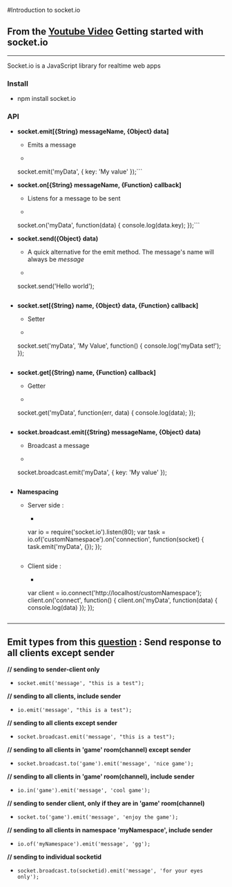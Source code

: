 #Introduction to socket.io
## From the [Youtube Video](https://www.youtube.com/watch?v=nN6gFQMr3yU) Getting started with socket.io
---

Socket.io is a JavaScript library for realtime web apps

### Install 
* npm install socket.io

### API
* **socket.emit[{String} messageName, {Object} data]**
	* Emits a message
	* ```
	socket.emit('myData', {
		key: 'My value'
	});```

* **socket.on[{String} messageName, {Function} callback]**
	* Listens for a message to be sent
	* ```
	socket.on('myData', function(data) {
		console.log(data.key);
	});```

* **socket.send({Object} data)**
	* A quick alternative for the emit method. The message's name will always be _message_
	* ```
	socket.send('Hello world');
	```

* **socket.set[{String} name, {Object} data, {Function} callback]**
	* Setter 
	* ```
	socket.set('myData', 'My Value', function() {
		console.log('myData set!');
	});
	```

* **socket.get[{String} name, {Function} callback]**
	* Getter 
	* ```
	socket.get('myData', function(err, data) {
		console.log(data);
	});
	```

* **socket.broadcast.emit({String} messageName, {Object} data)** 
	* Broadcast a message 
	* ```
	socket.broadcast.emit('myData', {
		key: 'My value'
	});
	```

* **Namespacing**
	* Server side :
		* ```
		var io = require('socket.io').listen(80);
		var task = io.of('customNamespace').on('connection', function(socket) {
			task.emit('myData', {});
		});
		```
	* Client side :
		* ```
		var client = io.connect('http://localhost/customNamespace');
		client.on('connect', function() {
			client.on('myData', function(data) {
				console.log(data)
			});
		});
		```
---

## Emit types from this [question](http://stackoverflow.com/questions/10058226/send-response-to-all-clients-except-sender-socket-io) : Send response to all clients except sender

**// sending to sender-client only**
* `socket.emit('message', "this is a test");`

**// sending to all clients, include sender**
* `io.emit('message', "this is a test");`

**// sending to all clients except sender**
* `socket.broadcast.emit('message', "this is a test");`

**// sending to all clients in 'game' room(channel) except sender**
* `socket.broadcast.to('game').emit('message', 'nice game');`

**// sending to all clients in 'game' room(channel), include sender**
* `io.in('game').emit('message', 'cool game');`

**// sending to sender client, only if they are in 'game' room(channel)**
* `socket.to('game').emit('message', 'enjoy the game');`

**// sending to all clients in namespace 'myNamespace', include sender**
* `io.of('myNamespace').emit('message', 'gg');`

**// sending to individual socketid**
* `socket.broadcast.to(socketid).emit('message', 'for your eyes only');`
